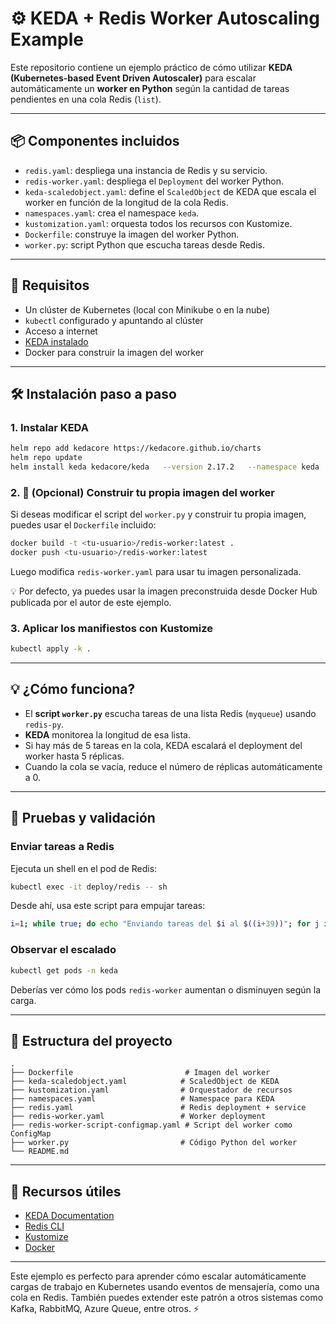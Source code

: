 # ⚙️ KEDA + Redis Worker Autoscaling Example

Este repositorio contiene un ejemplo práctico de cómo utilizar **KEDA (Kubernetes-based Event Driven Autoscaler)** para escalar automáticamente un **worker en Python** según la cantidad de tareas pendientes en una cola Redis (`list`).

---

## 📦 Componentes incluidos

- `redis.yaml`: despliega una instancia de Redis y su servicio.
- `redis-worker.yaml`: despliega el `Deployment` del worker Python.
- `keda-scaledobject.yaml`: define el `ScaledObject` de KEDA que escala el worker en función de la longitud de la cola Redis.
- `namespaces.yaml`: crea el namespace `keda`.
- `kustomization.yaml`: orquesta todos los recursos con Kustomize.
- `Dockerfile`: construye la imagen del worker Python.
- `worker.py`: script Python que escucha tareas desde Redis.

---

## 🚀 Requisitos

- Un clúster de Kubernetes (local con Minikube o en la nube)
- `kubectl` configurado y apuntando al clúster
- Acceso a internet
- [KEDA instalado](https://keda.sh/docs/)
- Docker para construir la imagen del worker

---

## 🛠 Instalación paso a paso

### 1. Instalar KEDA

```bash
helm repo add kedacore https://kedacore.github.io/charts
helm repo update
helm install keda kedacore/keda   --version 2.17.2   --namespace keda   --create-namespace
```

### 2. 🐳 (Opcional) Construir tu propia imagen del worker

Si deseas modificar el script del `worker.py` y construir tu propia imagen, puedes usar el `Dockerfile` incluido:

```bash
docker build -t <tu-usuario>/redis-worker:latest .
docker push <tu-usuario>/redis-worker:latest
```

Luego modifica `redis-worker.yaml` para usar tu imagen personalizada.

💡 Por defecto, ya puedes usar la imagen preconstruida desde Docker Hub publicada por el autor de este ejemplo.

### 3. Aplicar los manifiestos con Kustomize

```bash
kubectl apply -k .
```

---

## 💡 ¿Cómo funciona?

- El **script `worker.py`** escucha tareas de una lista Redis (`myqueue`) usando `redis-py`.
- **KEDA** monitorea la longitud de esa lista.
- Si hay más de 5 tareas en la cola, KEDA escalará el deployment del worker hasta 5 réplicas.
- Cuando la cola se vacía, reduce el número de réplicas automáticamente a 0.

---

## 🧪 Pruebas y validación

### Enviar tareas a Redis

Ejecuta un shell en el pod de Redis:

```bash
kubectl exec -it deploy/redis -- sh
```

Desde ahí, usa este script para empujar tareas:

```bash
i=1; while true; do echo "Enviando tareas del $i al $((i+39))"; for j in $(seq $i $((i+39))); do redis-cli -h redis rpush myqueue "task$j"; done; i=$((i+40)); sleep 10; done
```

### Observar el escalado

```bash
kubectl get pods -n keda
```

Deberías ver cómo los pods `redis-worker` aumentan o disminuyen según la carga.

---

## 📂 Estructura del proyecto

```
.
├── Dockerfile                         # Imagen del worker
├── keda-scaledobject.yaml            # ScaledObject de KEDA
├── kustomization.yaml                # Orquestador de recursos
├── namespaces.yaml                   # Namespace para KEDA
├── redis.yaml                        # Redis deployment + service
├── redis-worker.yaml                 # Worker deployment
├── redis-worker-script-configmap.yaml # Script del worker como ConfigMap
├── worker.py                         # Código Python del worker
└── README.md
```

---

## 📖 Recursos útiles

- [KEDA Documentation](https://keda.sh/)
- [Redis CLI](https://redis.io/docs/ui/cli/)
- [Kustomize](https://kustomize.io/)
- [Docker](https://docs.docker.com/)

---

Este ejemplo es perfecto para aprender cómo escalar automáticamente cargas de trabajo en Kubernetes usando eventos de mensajería, como una cola en Redis. También puedes extender este patrón a otros sistemas como Kafka, RabbitMQ, Azure Queue, entre otros. ⚡️